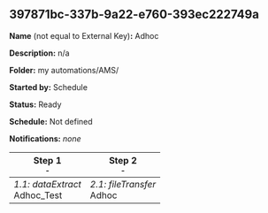 ## 397871bc-337b-9a22-e760-393ec222749a

**Name** (not equal to External Key)**:** Adhoc

**Description:** n/a

**Folder:** my automations/AMS/

**Started by:** Schedule

**Status:** Ready

**Schedule:** Not defined

**Notifications:** _none_


| Step 1<br>_<small>-</small>_ | Step 2<br>_<small>-</small>_ |
| --- | --- |
| _1.1: dataExtract_<br>Adhoc_Test | _2.1: fileTransfer_<br>Adhoc |
